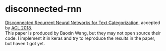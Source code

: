 # disconnected-rnn
[Disconnected Recurrent Neural Networks for Text Categorization](http://aclweb.org/anthology/P18-1215), accepted by [ACL 2018](https://acl2018.org/paper/374/).<br />
This paper is produced by Baoxin Wang, but they may not open source their code. I implement it in keras and try to reproduce the results in the paper, but haven't got yet.<br />
